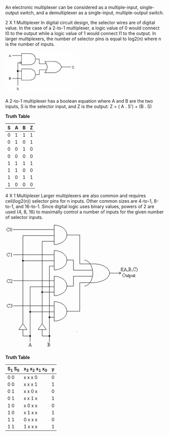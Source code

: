  An electronic multiplexer can be considered as a multiple-input, single-output switch, and a demultiplexer as a single-input, multiple-output switch.

2 X 1 Multiplexer
In digital circuit design, the selector wires are of digital value. In the case of a 2-to-1 multiplexer, a logic value of 0 would connect I0 to the output while a logic value of 1 would connect I1 to the output. In larger multiplexers, the number of selector pins is equal to log2(n) where n is the number of inputs.

<img src="images/2X1mux.jpg">

A 2-to-1 multiplexer has a boolean equation where A and B are the two inputs, S is the selector input, and Z is the output: Z = ( A . S') + (B . S)

**Truth Table** 

|S|A|B|Z|
|-|-|-|-|
|0|1|1|1|
|0|1|0|1|
|0|0|1|0|
|0|0|0|0|
|1|1|1|1|
|1|1|0|0|
|1|0|1|1|
|1|0|0|0|

4 X 1 Multiplexer
Larger multiplexers are also common and requires ceil(log2(n)) selector pins for n inputs. Other common sizes are 4-to-1, 8-to-1, and 16-to-1. Since digital logic uses binary values, powers of 2 are used (4, 8, 16) to maximally control a number of inputs for the given number of selector inputs. 

<img src="images/multiplexer.gif">

**Truth Table** 

|S<sub>1</sub>  S<sub>0</sub> | x<sub>3</sub> x<sub>2</sub> x<sub>1</sub> x<sub>0</sub> | y |
|-----------------------------|---------------------------------------------------------|---|
|      0           0          |       x             x             x             0       | 0 |
|      0           0          |       x             x             x             1       | 1 |
|      0           1          |       x             x             0             x       | 0 |
|      0           1          |       x             x             1             x       | 1 |
|      1           0          |       x             0             x             x       | 0 |
|      1           0          |       x             1             x             x       | 1 |
|      1           1          |       0             x             x             x       | 0 |
|      1           1          |       1             x             x             x       | 1 |         
